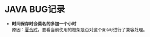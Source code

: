 # JAVA BUG记录

- **时间保存时会莫名的多加一个小时**   
  原因：[夏令时](https://baike.baidu.com/item/%E5%A4%8F%E4%BB%A4%E6%97%B6)，要看当前使用的框架是否对这个`夏令时`进行了兼容处理。
